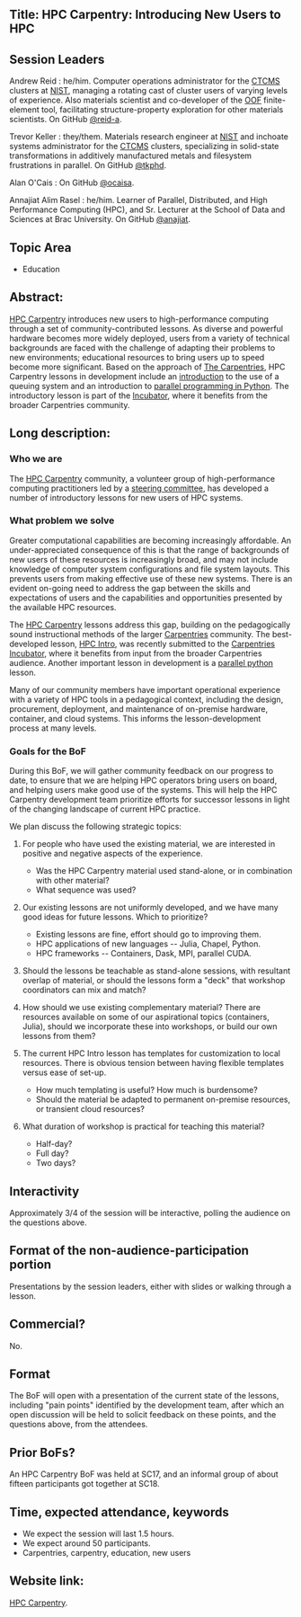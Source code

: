 ## Title: HPC Carpentry: Introducing New Users to HPC

## Session Leaders

Andrew Reid
: he/him. Computer operations administrator for the [CTCMS][ctcms]
  clusters at [NIST][nist], managing a rotating cast of cluster 
  users of varying levels of experience. Also materials scientist 
  and co-developer of the [OOF][oof] finite-element tool, 
  facilitating structure-property exploration for other materials 
  scientists.  On GitHub [@reid-a][reid-a].

Trevor Keller
: they/them. Materials research engineer at [NIST][nist] and inchoate
  systems administrator for the [CTCMS][ctcms] clusters, specializing in
  solid-state transformations in additively manufactured metals and
  filesystem frustrations in parallel. On GitHub [@tkphd][tkphd].

Alan O'Cais
: On GitHub [@ocaisa][ocaisa].

Annajiat Alim Rasel
: he/him. Learner of Parallel, Distributed, and High Performance 
  Computing (HPC), and  Sr. Lecturer at the School of Data and Sciences
  at Brac University. On GitHub [@anajiat][annajiat].


## Topic Area

 - Education

## Abstract:

[HPC Carpentry][1] introduces new users to high-performance computing
through a set of community-contributed lessons.  As diverse and powerful
hardware becomes more widely deployed, users from a variety of technical
backgrounds are faced with the challenge of adapting their problems
to new environments; educational resources to bring users up to speed
become more significant.  Based on the approach of [The Carpentries][2],
HPC Carpentry lessons in development include an [introduction][3] to the
use of a queuing system and an introduction to [parallel programming
in Python][4].  The introductory lesson is part of the [Incubator][7], 
where it benefits from the broader Carpentries community.

  
##  Long description:

### Who we are

The [HPC Carpentry][1] community, a volunteer group of high-performance
computing practitioners led by a [steering committee][6], has developed
a number of introductory lessons for new users of HPC systems.

### What problem we solve

Greater computational capabilities are becoming increasingly
affordable. An under-appreciated consequence of this is that the range
of backgrounds of new users of these resources is increasingly broad,
and may not include knowledge of computer system configurations and
file system layouts. This prevents users from making effective use of
these new systems.  There is an evident on-going need to address the
gap between the skills and expectations of users and the capabilities
and opportunities presented by the available HPC resources.

The [HPC Carpentry][1] lessons address this gap, building on the
pedagogically sound instructional methods of the larger [Carpentries][2]
community.  The best-developed lesson, [HPC Intro][3], was recently
submitted to the [Carpentries Incubator][7], where it benefits from
input from the broader Carpentries audience.  Another important lesson
in development is a [parallel python][4] lesson.

Many of our community members have important operational experience with
a variety of HPC tools in a pedagogical context, including the design,
procurement, deployment, and maintenance of on-premise hardware,
container, and cloud systems.  This informs the lesson-development
process at many levels.

### Goals for the BoF

During this BoF, we will gather community feedback on our progress to
date, to ensure that we are helping HPC operators bring users on board,
and helping users make good use of the systems. This will help the HPC
Carpentry development team prioritize efforts for successor lessons in
light of the changing landscape of current HPC practice.

We plan discuss the following strategic topics:

1. For people who have used the existing material, we are interested in 
   positive and negative aspects of the experience.

    - Was the HPC Carpentry material used stand-alone, or in combination
      with other material?
    - What sequence was used? 

2. Our existing lessons are not uniformly developed, and we have many
   good ideas for future lessons. Which to prioritize?

    - Existing lessons are fine, effort should go to improving them.
    - HPC applications of new languages -- Julia, Chapel, Python.
    - HPC frameworks -- Containers, Dask, MPI, parallel CUDA.

3. Should the lessons be teachable as stand-alone sessions, with
   resultant overlap of material, or should the lessons form a "deck"
   that workshop coordinators can mix and match?

4. How should we use existing complementary material? There are
   resources available on some of our aspirational topics (containers,
   Julia), should we incorporate these into workshops, or build our own
   lessons from them?

5. The current HPC Intro lesson has templates for customization to local
   resources. There is obvious tension between having flexible templates
   versus ease of set-up.

    - How much templating is useful? How much is burdensome?
    - Should the material be adapted to permanent on-premise resources,
      or transient cloud resources?

6. What duration of workshop is practical for teaching this material?

    - Half-day?
    - Full day?
    - Two days?

  
## Interactivity

Approximately 3/4 of the session will be interactive, polling the
audience on the questions above.

## Format of the non-audience-participation portion

Presentations by the session leaders, either with slides or walking
through a lesson.

## Commercial?

No.

## Format

The BoF will open with a presentation of the current state of the
lessons, including "pain points" identified by the development team,
after which an open discussion will be held to solicit feedback on these
points, and the questions above, from the attendees.

## Prior BoFs?

An HPC Carpentry BoF was held at SC17, and an informal group of about
fifteen participants got together at SC18.

## Time, expected attendance, keywords

 - We expect the session will last 1.5 hours.
 - We expect around 50 participants.
 - Carpentries, carpentry, education, new users

## Website link:

[HPC Carpentry][1].

<!-- References follow on -->

[1]: https://hpc-carpentry.org
[2]: https://carpentries.org
[3]: https://github.com/carpentries-incubator/hpc-intro
[4]: https://github.com/hpc-carpentry/hpc-parallel-novice
[5]: https://github.com/hpc-carpentry/hpc-chapel
[6]: http://www.hpc-carpentry.org/contact/
[7]: https://github.com/carpentries-incubator

[nist]: https://www.nist.gov
[ctcms]: https://www.ctcms.nist.gov
[oof]: https://www.ctcms.nist.gov/oof/

[annajiat]: https://github.com/annajiat
[ocaisa]:   https://github.com/ocaisa
[reid-a]:   https://github.com/reid-a
[tkphd]:    https://github.com/tkphd
